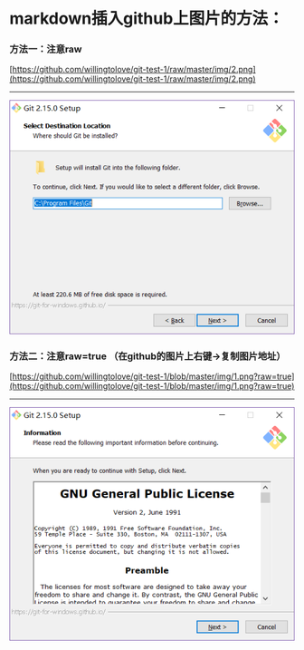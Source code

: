 # markdown插入github上图片的方法：

### 方法一：注意raw  

[https://github.com/willingtolove/git-test-1/raw/master/img/2.png](https://github.com/willingtolove/git-test-1/raw/master/img/2.png)

---

![image](https://github.com/willingtolove/git-test-1/raw/master/img/2.png)



### 方法二：注意raw=true （在github的图片上右键->复制图片地址）  

[https://github.com/willingtolove/git-test-1/blob/master/img/1.png?raw=true](https://github.com/willingtolove/git-test-1/blob/master/img/1.png?raw=true)

---

![image](https://github.com/willingtolove/git-test-1/blob/master/img/1.png?raw=true)


